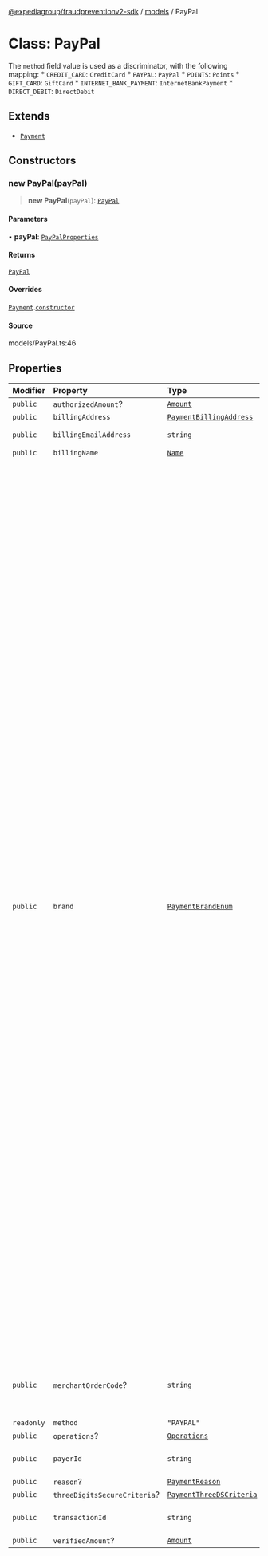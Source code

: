 [@expediagroup/fraudpreventionv2-sdk](../../index.md) / [models](../index.md) / PayPal

# Class: PayPal

The `method` field value is used as a discriminator, with the following mapping: * `CREDIT_CARD`: `CreditCard` * `PAYPAL`: `PayPal` * `POINTS`: `Points` * `GIFT_CARD`: `GiftCard` * `INTERNET_BANK_PAYMENT`: `InternetBankPayment` * `DIRECT_DEBIT`: `DirectDebit`

## Extends

- [`Payment`](Payment.md)

## Constructors

### new PayPal(payPal)

> **new PayPal**(`payPal`): [`PayPal`](PayPal.md)

#### Parameters

▪ **payPal**: [`PayPalProperties`](../interfaces/PayPalProperties.md)

#### Returns

[`PayPal`](PayPal.md)

#### Overrides

[`Payment`](Payment.md).[`constructor`](Payment.md#constructors)

#### Source

models/PayPal.ts:46

## Properties

| Modifier | Property | Type | Description | Inheritance | Source |
| :------ | :------ | :------ | :------ | :------ | :------ |
| `public` | `authorizedAmount`? | [`Amount`](Amount.md) | - | [`Payment`](Payment.md).`authorizedAmount` | models/Payment.ts:70 |
| `public` | `billingAddress` | [`PaymentBillingAddress`](PaymentBillingAddress.md) | - | [`Payment`](Payment.md).`billingAddress` | models/Payment.ts:60 |
| `public` | `billingEmailAddress` | `string` | Email address associated with the payment. | [`Payment`](Payment.md).`billingEmailAddress` | models/Payment.ts:65 |
| `public` | `billingName` | [`Name`](Name.md) | - | [`Payment`](Payment.md).`billingName` | models/Payment.ts:55 |
| `public` | `brand` | [`PaymentBrandEnum`](../type-aliases/PaymentBrandEnum.md) | The `brand` field value is the payment brand used for payment on this transaction. For credit card payment method ensure attributes mentioned in dictionary below are set to corresponding values only. Ensure to comply with the naming standards provided in below dictionary. For example, some Payment processors use “Japan Credit Bureau” but “JCB” should be used when calling Fraud API. Incorrect `brand` - `card_type` combination will result in data quality issues and result in degraded risk recommendation. \'brand\' is an enum value with the following mapping with CreditCard \'card_type\' attribute: *       brand                 :      card_type * ------------------------------------------------------- * `AMERICAN_EXPRESS`          : `AMERICAN_EXPRESS` * `DINERS_CLUB_INTERNATIONAL` : `DINERS_CLUB` * `BC_CARD`                   : `DINERS_CLUB` * `DISCOVER`                  : `DISCOVER` * `BC_CARD`                   : `DISCOVER` * `DINERS_CLUB_INTERNATIONAL` : `DISCOVER` * `JCB`                       : `DISCOVER` * `JCB`                       : `JCB` * `MASTER_CARD`               : `MASTER_CARD` * `MAESTRO`                   : `MASTER_CARD` * `POSTEPAY_MASTERCARD`       : `MASTER_CARD` * `SOLO`                      : `SOLO` * `SWITCH`                    : `SWITCH` * `MAESTRO`                   : `MAESTRO` * `CHINA_UNION_PAY`           : `CHINA_UNION_PAY` * `UATP`                      : `UATP` * `UATP_SUPPLY`               : `UATP` * `AIR_PLUS`                  : `UATP` * `UA_PASS_PLUS`              : `UATP` * `VISA`                      : `VISA` * `VISA_DELTA`                : `VISA` * `VISA_ELECTRON`             : `VISA` * `CARTA_SI`                  : `VISA` * `CARTE_BLEUE`               : `VISA` * `VISA_DANKORT`              : `VISA` * `POSTEPAY_VISA_ELECTRON`    : `VISA` * `PAYPAL`                    :  \'brand\' with \'Points\' payment_type is an enum value with following: * `EXPEDIA_REWARDS` * `AMEX_POINTS` * `BANK_OF_AMERICA_REWARDS` * `DISCOVER_POINTS` * `MASTER_CARD_POINTS` * `CITI_THANK_YOU_POINTS` * `MERRILL_LYNCH_REWARDS` * `WELLS_FARGO_POINTS` * `DELTA_SKY_MILES` * `UNITED_POINTS` * `DISCOVER_MILES` * `ALASKA_MILES` * `RBC_REWARDS` * `BILT_REWARDS` * `ORBUCKS` * `CHEAP_CASH` * `BONUS_PLUS` * `ULTIMATE_REWARDS`  \'brand\' with \'GiftCard\' payment_type is an enum value with following: * `GIFT_CARD`  \'brand\' with \'InternetBankPayment\' payment_type is an enum value with following: * `IBP` * `LOCAL_DEBIT_CARD` * `SOFORT` * `YANDEX` * `WEB_MONEY` * `QIWI` * `BITCOIN`  \'brand\' with \'DirectDebit\' payment_type is an enum value with following: * `ELV` * `INTER_COMPANY` * `SEPA_ELV` | [`Payment`](Payment.md).`brand` | models/Payment.ts:48 |
| `public` | `merchantOrderCode`? | `string` | Reference code passed to acquiring bank at the time of payment. This code is the key ID that ties back to payments data at the payment level. | - | models/PayPal.ts:41 |
| `readonly` | `method` | `"PAYPAL"` | - | - | models/PayPal.ts:44 |
| `public` | `operations`? | [`Operations`](Operations.md) | - | [`Payment`](Payment.md).`operations` | models/Payment.ts:85 |
| `public` | `payerId` | `string` | Unique PayPal Customer Account identification number. | - | models/PayPal.ts:31 |
| `public` | `reason`? | [`PaymentReason`](../type-aliases/PaymentReason.md) | - | [`Payment`](Payment.md).`reason` | models/Payment.ts:50 |
| `public` | `threeDigitsSecureCriteria`? | [`PaymentThreeDSCriteria`](PaymentThreeDSCriteria.md) | - | [`Payment`](Payment.md).`threeDigitsSecureCriteria` | models/Payment.ts:80 |
| `public` | `transactionId` | `string` | Unique transaction number to identify Auth calls at PayPal. | - | models/PayPal.ts:36 |
| `public` | `verifiedAmount`? | [`Amount`](Amount.md) | - | [`Payment`](Payment.md).`verifiedAmount` | models/Payment.ts:75 |
